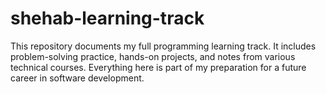 # shehab-learning-track
This repository documents my full programming learning track. It includes problem-solving practice, hands-on projects, and notes from various technical courses. Everything here is part of my preparation for a future career in software development.
